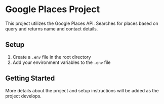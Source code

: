# Google Places Project

This project utilizes the Google Places API. Searches for places based on query and returns name and contact details.

## Setup
1. Create a `.env` file in the root directory
2. Add your environment variables to the `.env` file

## Getting Started
More details about the project and setup instructions will be added as the project develops.
